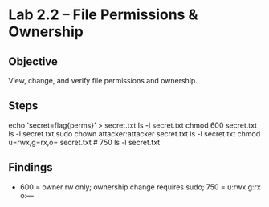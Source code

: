 # Lab 2.2 – File Permissions & Ownership

## Objective
View, change, and verify file permissions and ownership.

## Steps
echo 'secret=flag{perms}' > secret.txt
ls -l secret.txt
chmod 600 secret.txt
ls -l secret.txt
sudo chown attacker:attacker secret.txt
ls -l secret.txt
chmod u=rwx,g=rx,o= secret.txt   # 750
ls -l secret.txt

## Findings
- 600 = owner rw only; ownership change requires sudo; 750 = u:rwx g:rx o:—

